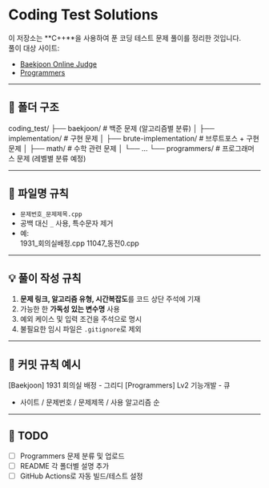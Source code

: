 # Coding Test Solutions

이 저장소는 **C++**을 사용하여 푼 코딩 테스트 문제 풀이를 정리한 것입니다.  
풀이 대상 사이트:
- [Baekjoon Online Judge](https://www.acmicpc.net/)
- [Programmers](https://programmers.co.kr/)

---

## 📂 폴더 구조

coding_test/
├── baekjoon/              # 백준 문제 (알고리즘별 분류)
│   ├── implementation/    # 구현 문제
│   ├── brute-implementation/ # 브루트포스 + 구현 문제
│   ├── math/              # 수학 관련 문제
│   └── …
└── programmers/           # 프로그래머스 문제 (레벨별 분류 예정)

---

## 📝 파일명 규칙
- `문제번호_문제제목.cpp`
- 공백 대신 `_` 사용, 특수문자 제거
- 예:  
1931_회의실배정.cpp
11047_동전0.cpp

---

## 💡 풀이 작성 규칙
1. **문제 링크, 알고리즘 유형, 시간복잡도**를 코드 상단 주석에 기재
2. 가능한 한 **가독성 있는 변수명** 사용
3. 예외 케이스 및 입력 조건을 주석으로 명시
4. 불필요한 임시 파일은 `.gitignore`로 제외

---

## 🚀 커밋 규칙 예시

[Baekjoon] 1931 회의실 배정 - 그리디
[Programmers] Lv2 기능개발 - 큐

- 사이트 / 문제번호 / 문제제목 / 사용 알고리즘 순

---

## 📌 TODO
- [ ] Programmers 문제 분류 및 업로드
- [ ] README 각 폴더별 설명 추가
- [ ] GitHub Actions로 자동 빌드/테스트 설정